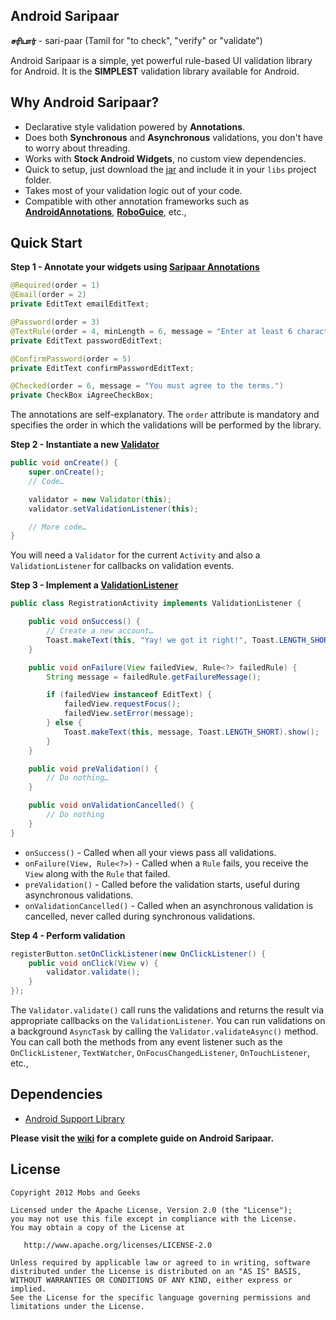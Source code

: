 Android Saripaar
----------------

**சரிபார்** - sari-paar (Tamil for "to check", "verify" or "validate")

Android Saripaar is a simple, yet powerful rule-based UI validation library for Android.
It is the **SIMPLEST** validation library available for Android.

Why Android Saripaar?
---------------------

 - Declarative style validation powered by **Annotations**.
 - Does both **Synchronous** and **Asynchronous** validations, you don't have to worry about threading.
 - Works with **Stock Android Widgets**, no custom view dependencies.
 - Quick to setup, just download the [jar] and include it in your `libs` project folder.
 - Takes most of your validation logic out of your code.
 - Compatible with other annotation frameworks such as **[AndroidAnnotations]**, **[RoboGuice]**, etc.,

Quick Start
-----------
**Step 1 - Annotate your widgets using [Saripaar Annotations]**
```java
@Required(order = 1)
@Email(order = 2)
private EditText emailEditText;

@Password(order = 3)
@TextRule(order = 4, minLength = 6, message = "Enter at least 6 characters.")
private EditText passwordEditText;

@ConfirmPassword(order = 5)
private EditText confirmPasswordEditText;

@Checked(order = 6, message = "You must agree to the terms.")
private CheckBox iAgreeCheckBox;
```

The annotations are self-explanatory. The `order` attribute is mandatory and specifies the order in which the validations will be performed by the library.

**Step 2 - Instantiate a new [Validator]**
```java
public void onCreate() {
    super.onCreate();
    // Code…

    validator = new Validator(this);
    validator.setValidationListener(this);

    // More code…
}
```
You will need a `Validator` for the current `Activity` and also a `ValidationListener` for callbacks on validation events.

**Step 3 - Implement a [ValidationListener]**
```java
public class RegistrationActivity implements ValidationListener {

    public void onSuccess() {
        // Create a new account…
        Toast.makeText(this, "Yay! we got it right!", Toast.LENGTH_SHORT).show();
    }

    public void onFailure(View failedView, Rule<?> failedRule) {
        String message = failedRule.getFailureMessage();

        if (failedView instanceof EditText) {
            failedView.requestFocus();
            failedView.setError(message);
        } else {
            Toast.makeText(this, message, Toast.LENGTH_SHORT).show();
        }
    }

    public void preValidation() {
        // Do nothing…
    }

    public void onValidationCancelled() {
        // Do nothing
    }
}
```
 - `onSuccess()` - Called when all your views pass all validations.
 - `onFailure(View, Rule<?>)` - Called when a `Rule` fails, you receive the `View` along with the `Rule` that failed.
 - `preValidation()` - Called before the validation starts, useful during asynchronous validations.
 - `onValidationCancelled()` - Called when an asynchronous validation is cancelled, never called during synchronous validations.

**Step 4 - Perform validation**
```java
registerButton.setOnClickListener(new OnClickListener() {
    public void onClick(View v) {
        validator.validate();
    }
});
```
The `Validator.validate()` call runs the validations and returns the result via appropriate callbacks on the `ValidationListener`. You can run validations on a background `AsyncTask` by calling the `Validator.validateAsync()` method. You can call both the methods from any event listener such as the `OnClickListener`, `TextWatcher`, `OnFocusChangedListener`, `OnTouchListener`, etc.,

Dependencies
---------------------

 - [Android Support Library]

**Please visit the [wiki] for a complete guide on Android Saripaar.**

License
---------------------

    Copyright 2012 Mobs and Geeks

    Licensed under the Apache License, Version 2.0 (the "License");
    you may not use this file except in compliance with the License.
    You may obtain a copy of the License at

       http://www.apache.org/licenses/LICENSE-2.0

    Unless required by applicable law or agreed to in writing, software
    distributed under the License is distributed on an "AS IS" BASIS,
    WITHOUT WARRANTIES OR CONDITIONS OF ANY KIND, either express or implied.
    See the License for the specific language governing permissions and
    limitations under the License.

  [jar]: https://github.com/ragunathjawahar/android-saripaar/downloads
  [Saripaar Annotations]: https://github.com/ragunathjawahar/android-saripaar/tree/master/src/com/mobsandgeeks/saripaar/annotation
  [AndroidAnnotations]: https://github.com/excilys/androidannotations
  [RoboGuice]: http://code.google.com/p/roboguice/
  [Validator]: https://github.com/ragunathjawahar/android-saripaar/blob/master/src/com/mobsandgeeks/saripaar/Validator.java
  [ValidationListener]: https://github.com/ragunathjawahar/android-saripaar/blob/master/src/com/mobsandgeeks/saripaar/Validator.java
  [Android Support Library]: http://developer.android.com/tools/extras/support-library.html
  [wiki]: https://github.com/ragunathjawahar/android-saripaar/wiki
